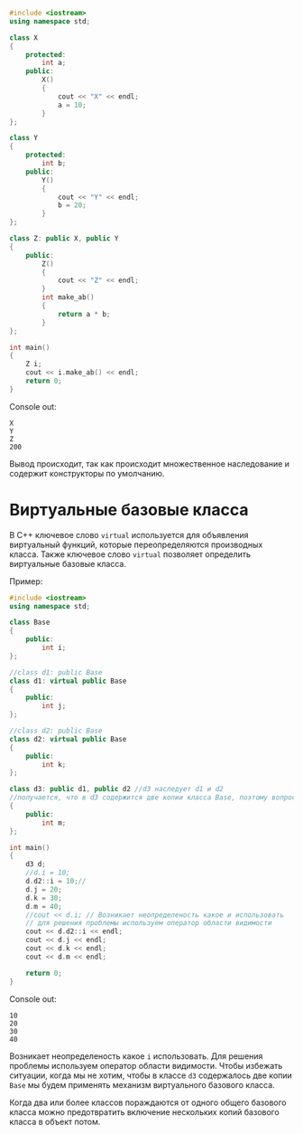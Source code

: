 ```cpp
#include <iostream>
using namespace std;

class X
{
    protected:
        int a;
    public:
        X()
        {
            cout << "X" << endl;
            a = 10;
        }
};

class Y
{
    protected:
        int b;
    public:
        Y()
        {
            cout << "Y" << endl;
            b = 20;
        }
};

class Z: public X, public Y
{
    public:
        Z()
        {
            cout << "Z" << endl; 
        }
        int make_ab()
        {
            return a * b;
        }
};

int main()
{
    Z i;
    cout << i.make_ab() << endl;
    return 0;
}
```

Console out:

```
X
Y
Z
200
```

Вывод происходит, так как происходит множественное наследование и содержит конструкторы по умолчанию.

<div style="page-break-after: always;"></div>

# Виртуальные базовые класса

В С++ ключевое слово `virtual` используется для объявления виртуальный функций, которые переопределяются производных класса. Также ключевое слово `virtual` позволяет определить виртуальные базовые класса.

Пример:

```cpp
#include <iostream>
using namespace std;

class Base
{
    public:
        int i;
};

//class d1: public Base
class d1: virtual public Base
{
    public:
        int j;
};

//class d2: public Base
class d2: virtual public Base
{
    public:
        int k;
};

class d3: public d1, public d2 //d3 наследует d1 и d2
//получается, что в d3 содержится две копии класса Base, поэтому вопрос
{
    public:
        int m;
};

int main()
{
    d3 d;
    //d.i = 10;
    d.d2::i = 10;//
    d.j = 20;
    d.k = 30;
    d.m = 40;
    //cout << d.i; // Возникает неопределеность какое и использовать
    // для решения проблемы используем оператор области видимости
    cout << d.d2::i << endl;
    cout << d.j << endl;
    cout << d.k << endl;
    cout << d.m << endl;

    return 0;
}
```

Console out:

```
10
20
30
40
```

Возникает неопределеность какое `i` использовать. Для решения проблемы используем оператор области видимости. Чтобы избежать ситуации, когда мы не хотим, чтобы в классе `d3` содержалось две копии `Base` мы будем применять механизм виртуального базового класса.

Когда два или более классов пораждаются от одного общего базового класса можно предотвратить включение нескольких копий базового класса в объект потом.
